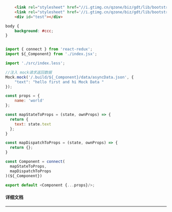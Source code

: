 ﻿```html
    <link rel="stylesheet" href="//i.gtimg.cn/qzone/biz/gdt/lib/bootstrap-3.3.7/css/bootstrap-base64font.min.css" />
    <link rel="stylesheet" href='//i.gtimg.cn/qzone/biz/gdt/lib/bootstrap-3.3.7/css/bootstrap-theme.css?max_age=31536000' /> 
    <div id="test"></div>

```

```css
body {
    background: #ccc;
}
```

```javascript

import { connect } from 'react-redux';
import ${_Component} from './index.jsx';

import './src/index.less';

//注入 mock请求返回数据
Mock.mock('/.build/${_Component}/data/asyncData.json', {
    "text": "hello first and hi Mock Data "
});

const props = {
    name: 'world'
};

const mapStateToProps = (state, ownProps) => {
  return {
    text: state.text
  };
}

const mapDispatchToProps = (state, ownProps) => {
  return {};
}

const Component = connect(
  mapStateToProps,
  mapDispatchToProps
)(${_Component})

export default <Component {...props}/>;

```

#### 详细文档
---